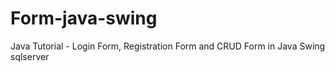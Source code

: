 # Form-java-swing
Java Tutorial - Login Form, Registration Form and CRUD Form in Java Swing sqlserver
